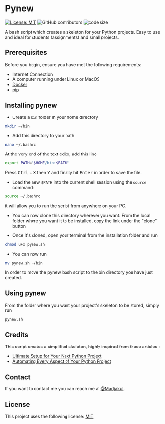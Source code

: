 # Pynew

[![License: MIT](https://img.shields.io/badge/License-MIT-yellow.svg)](https://opensource.org/licenses/MIT) ![GitHub contributors](https://img.shields.io/github/contributors/Madjakul/Pynew) ![code size](https://img.shields.io/github/languages/code-size/Madjakul/Pynew)

A bash script which creates a skeleton for your Python projects. Easy to use and ideal for students (assignments) and small projects.


## Prerequisites

Before you begin, ensure you have met the following requirements:

* Internet Connection
* A computer running under Linux or MacOS
* [Docker](https://phoenixnap.com/kb/how-to-install-docker-on-ubuntu-18-04)
* [pip](https://pip.pypa.io/en/stable/installing/)


## Installing pynew

* Create a ```bin``` folder in your home directory
```bash
mkdir ~/bin
```

* Add this directory to your path
```bash
nano ~/.bashrc
```
At the very end of the text edito, add this line
```bash
export PATH="$HOME/bin:$PATH"
```
Press <kbd>Ctrl</kbd> + <kbd>X</kbd> then <kbd>Y</kbd> and finally hit <kbd>Enter</kbd> in order to save the file.

* Load the new ```$PATH``` into the current shell session using the ```source``` command:
```bash
source ~/.bashrc
```
it will allow you to run the script from anywhere on your PC.

* You can now clone this directory wherever you want. From the local folder where you want it to be installed, copy the link under the "clone" button

* Once it's cloned, open your terminal from the installation folder and run
```bash
chmod u+x pynew.sh
```

* You can now run 
```bash
mv pynew.sh ~/bin
```
In order to move the pynew bash script to the bin directory you have just created.


## Using pynew

From the folder where you want your project's skeleton to be stored, simply run
```bash
pynew.sh
```


## Credits

This script creates a simplified skeleton, highly inspired from these articles :
* [Ultimate Setup for Your Next Python Project](https://towardsdatascience.com/ultimate-setup-for-your-next-python-project-179bda8a7c2c)
* [Automating Every Aspect of Your Python Project](https://towardsdatascience.com/automating-every-aspect-of-your-python-project-6517336af9da)


## Contact

If you want to contact me you can reach me at [@Madjakul](https://twitter.com/madjakul).

## License

This project uses the following license: [MIT](https://github.com/Madjakul/Pynew/blob/master/LICENSE)
